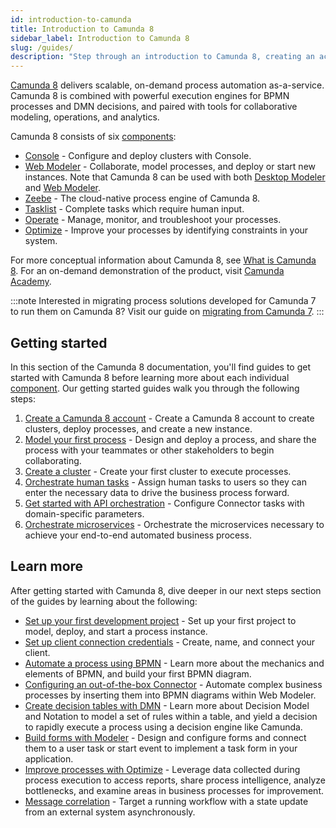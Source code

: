 ```yaml
---
id: introduction-to-camunda
title: Introduction to Camunda 8
sidebar_label: Introduction to Camunda 8
slug: /guides/
description: "Step through an introduction to Camunda 8, creating an account, modeling your first process, getting started with microservice orchestration, and more."
---
```


[Camunda 8](https://camunda.io) delivers scalable, on-demand process automation as-a-service. Camunda 8 is combined with powerful execution engines for BPMN processes and DMN decisions, and paired with tools for collaborative modeling, operations, and analytics.

Camunda 8 consists of six [components](/components/components-overview.md):

- [Console](/components/console/introduction-to-console.md) - Configure and deploy clusters with Console.
- [Web Modeler](/components/modeler/about-modeler.md) - Collaborate, model processes, and deploy or start new instances. Note that Camunda 8 can be used with both [Desktop Modeler](/components/modeler/desktop-modeler/index.md) and [Web Modeler](/components/modeler/web-modeler/new-web-modeler.md).
- [Zeebe](/components/zeebe/zeebe-overview.md) - The cloud-native process engine of Camunda 8.
- [Tasklist](/components/tasklist/introduction-to-tasklist.md) - Complete tasks which require human input.
- [Operate](/components/operate/operate-introduction.md) - Manage, monitor, and troubleshoot your processes.
- [Optimize]($optimize$/components/what-is-optimize) - Improve your processes by identifying constraints in your system.

For more conceptual information about Camunda 8, see [What is Camunda 8](components/concepts/what-is-camunda-platform-8.md).
For an on-demand demonstration of the product, visit [Camunda Academy](https://bit.ly/3CvooTX).

:::note
Interested in migrating process solutions developed for Camunda 7 to run them on Camunda 8? Visit our guide on [migrating from Camunda 7](/guides/migrating-from-camunda-7/index.md).
:::

## Getting started

In this section of the Camunda 8 documentation, you'll find guides to get started with Camunda 8 before learning more about each individual [component](/components/components-overview.md). Our getting started guides walk you through the following steps:

1. [Create a Camunda 8 account](./create-account.md) - Create a Camunda 8 account to create clusters, deploy processes, and create a new instance.
2. [Model your first process](./model-your-first-process.md) - Design and deploy a process, and share the process with your teammates or other stakeholders to begin collaborating.
3. [Create a cluster](./create-cluster.md) - Create your first cluster to execute processes.
4. [Orchestrate human tasks](./getting-started-orchestrate-human-tasks.md) - Assign human tasks to users so they can enter the necessary data to drive the business process forward.
5. [Get started with API orchestration](./getting-started-orchestrate-apis.md) - Configure Connector tasks with domain-specific parameters.
6. [Orchestrate microservices](./getting-started-orchestrate-microservices.md) - Orchestrate the microservices necessary to achieve your end-to-end automated business process.

## Learn more

After getting started with Camunda 8, dive deeper in our next steps section of the guides by learning about the following:

- [Set up your first development project](./setting-up-development-project.md) - Set up your first project to model, deploy, and start a process instance.
- [Set up client connection credentials](./setup-client-connection-credentials.md) - Create, name, and connect your client.
- [Automate a process using BPMN](./automating-a-process-using-bpmn.md) - Learn more about the mechanics and elements of BPMN, and build your first BPMN diagram.
- [Configuring an out-of-the-box Connector](./configuring-out-of-the-box-connector.md) - Automate complex business processes by inserting them into BPMN diagrams within Web Modeler.
- [Create decision tables with DMN](./create-decision-tables-using-dmn.md) - Learn more about Decision Model and Notation to model a set of rules within a table, and yield a decision to rapidly execute a process using a decision engine like Camunda.
- [Build forms with Modeler](./utilizing-forms.md) - Design and configure forms and connect them to a user task or start event to implement a task form in your application.
- [Improve processes with Optimize](./improve-processes-with-optimize.md) - Leverage data collected during process execution to access reports, share process intelligence, analyze bottlenecks, and examine areas in business processes for improvement.
- [Message correlation](./message-correlation.md) - Target a running workflow with a state update from an external system asynchronously.

